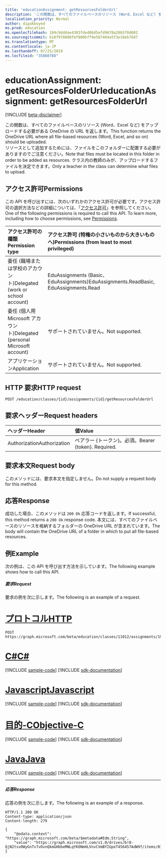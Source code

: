 ```yaml
---
title: 'educationAssignment: getResourcesFolderUrl'
description: 'この関数は、すべてのファイルベースのリソース (Word、Excel など) をアップロードする必要がある OneDrive の URL を返します。  '
localization_priority: Normal
author: dipakboyed
ms.prod: education
ms.openlocfilehash: 104c9dddae4383fded06d5efd9678a28b570d002
ms.sourcegitcommit: b18f978808fef800bff9e587464a5f3e18eb7687
ms.translationtype: MT
ms.contentlocale: ja-JP
ms.lasthandoff: 07/25/2019
ms.locfileid: "35860788"
---
```

# <a name="educationassignment-getresourcesfolderurl"></a><span data-ttu-id="1fab6-103">educationAssignment: getResourcesFolderUrl</span><span class="sxs-lookup"><span data-stu-id="1fab6-103">educationAssignment: getResourcesFolderUrl</span></span>

[!INCLUDE [beta-disclaimer](../../includes/beta-disclaimer.md)]

<span data-ttu-id="1fab6-104">この関数は、すべてのファイルベースのリソース (Word、Excel など) をアップロードする必要がある OneDrive の URL を返します。</span><span class="sxs-lookup"><span data-stu-id="1fab6-104">This function returns the OneDrive URL where all file-based resources (Word, Excel, and so on) should be uploaded.</span></span>  
<span data-ttu-id="1fab6-105">リソースとして追加するためには、ファイルをこのフォルダーに配置する必要がありますのでご注意ください。</span><span class="sxs-lookup"><span data-stu-id="1fab6-105">Note that files must be located in this folder in order to be added as resources.</span></span> <span data-ttu-id="1fab6-106">クラス内の教師のみが、アップロードするファイルを決定できます。</span><span class="sxs-lookup"><span data-stu-id="1fab6-106">Only a teacher in the class can determine what files to upload.</span></span> 

## <a name="permissions"></a><span data-ttu-id="1fab6-107">アクセス許可</span><span class="sxs-lookup"><span data-stu-id="1fab6-107">Permissions</span></span>
<span data-ttu-id="1fab6-p102">この API を呼び出すには、次のいずれかのアクセス許可が必要です。アクセス許可の選択方法などの詳細については、「[アクセス許可](/graph/permissions-reference)」を参照してください。</span><span class="sxs-lookup"><span data-stu-id="1fab6-p102">One of the following permissions is required to call this API. To learn more, including how to choose permissions, see [Permissions](/graph/permissions-reference).</span></span>

|<span data-ttu-id="1fab6-110">アクセス許可の種類</span><span class="sxs-lookup"><span data-stu-id="1fab6-110">Permission type</span></span>      | <span data-ttu-id="1fab6-111">アクセス許可 (特権の小さいものから大きいものへ)</span><span class="sxs-lookup"><span data-stu-id="1fab6-111">Permissions (from least to most privileged)</span></span>              |
|:--------------------|:---------------------------------------------------------|
|<span data-ttu-id="1fab6-112">委任 (職場または学校のアカウント)</span><span class="sxs-lookup"><span data-stu-id="1fab6-112">Delegated (work or school account)</span></span> |  <span data-ttu-id="1fab6-113">EduAssignments (Basic、EduAssignments)</span><span class="sxs-lookup"><span data-stu-id="1fab6-113">EduAssignments.ReadBasic, EduAssignments.Read</span></span>  |
|<span data-ttu-id="1fab6-114">委任 (個人用 Microsoft アカウント)</span><span class="sxs-lookup"><span data-stu-id="1fab6-114">Delegated (personal Microsoft account)</span></span> |  <span data-ttu-id="1fab6-115">サポートされていません。</span><span class="sxs-lookup"><span data-stu-id="1fab6-115">Not supported.</span></span>  |
|<span data-ttu-id="1fab6-116">アプリケーション</span><span class="sxs-lookup"><span data-stu-id="1fab6-116">Application</span></span> | <span data-ttu-id="1fab6-117">サポートされていません。</span><span class="sxs-lookup"><span data-stu-id="1fab6-117">Not supported.</span></span> | 

## <a name="http-request"></a><span data-ttu-id="1fab6-118">HTTP 要求</span><span class="sxs-lookup"><span data-stu-id="1fab6-118">HTTP request</span></span>
<!-- { "blockType": "ignored" } -->
```http
POST /education/classes/{id}/assignments/{id}/getResourcesFolderUrl

```
## <a name="request-headers"></a><span data-ttu-id="1fab6-119">要求ヘッダー</span><span class="sxs-lookup"><span data-stu-id="1fab6-119">Request headers</span></span>
| <span data-ttu-id="1fab6-120">ヘッダー</span><span class="sxs-lookup"><span data-stu-id="1fab6-120">Header</span></span>       | <span data-ttu-id="1fab6-121">値</span><span class="sxs-lookup"><span data-stu-id="1fab6-121">Value</span></span> |
|:---------------|:--------|
| <span data-ttu-id="1fab6-122">Authorization</span><span class="sxs-lookup"><span data-stu-id="1fab6-122">Authorization</span></span>  | <span data-ttu-id="1fab6-p103">ベアラー {トークン}。必須。</span><span class="sxs-lookup"><span data-stu-id="1fab6-p103">Bearer {token}. Required.</span></span>  |

## <a name="request-body"></a><span data-ttu-id="1fab6-125">要求本文</span><span class="sxs-lookup"><span data-stu-id="1fab6-125">Request body</span></span>
<span data-ttu-id="1fab6-126">このメソッドには、要求本文を指定しません。</span><span class="sxs-lookup"><span data-stu-id="1fab6-126">Do not supply a request body for this method.</span></span>
## <a name="response"></a><span data-ttu-id="1fab6-127">応答</span><span class="sxs-lookup"><span data-stu-id="1fab6-127">Response</span></span>
<span data-ttu-id="1fab6-128">成功した場合、このメソッドは `200 Ok` 応答コードを返します。</span><span class="sxs-lookup"><span data-stu-id="1fab6-128">If successful, this method returns a `200 Ok` response code.</span></span> <span data-ttu-id="1fab6-129">本文には、すべてのファイルベースのリソースを格納するフォルダーの OneDrive URL が含まれています。</span><span class="sxs-lookup"><span data-stu-id="1fab6-129">The body will contain the OneDrive URL of a folder in which to put all file-based resources.</span></span>

## <a name="example"></a><span data-ttu-id="1fab6-130">例</span><span class="sxs-lookup"><span data-stu-id="1fab6-130">Example</span></span>
<span data-ttu-id="1fab6-131">次の例は、この API を呼び出す方法を示しています。</span><span class="sxs-lookup"><span data-stu-id="1fab6-131">The following example shows how to call this API.</span></span>
##### <a name="request"></a><span data-ttu-id="1fab6-132">要求</span><span class="sxs-lookup"><span data-stu-id="1fab6-132">Request</span></span>
<span data-ttu-id="1fab6-133">要求の例を次に示します。</span><span class="sxs-lookup"><span data-stu-id="1fab6-133">The following is an example of a request.</span></span>

# <a name="httptabhttp"></a>[<span data-ttu-id="1fab6-134">プロトコル</span><span class="sxs-lookup"><span data-stu-id="1fab6-134">HTTP</span></span>](#tab/http)
<!-- {
  "blockType": "request",
  "name": "educationassignment_publish"
}-->
```http
POST https://graph.microsoft.com/beta/education/classes/11012/assignments/19002/getResourcesFolderUrl
```
# <a name="ctabcsharp"></a>[<span data-ttu-id="1fab6-135">C#</span><span class="sxs-lookup"><span data-stu-id="1fab6-135">C#</span></span>](#tab/csharp)
[!INCLUDE [sample-code](../includes/snippets/csharp/educationassignment-publish-csharp-snippets.md)]
[!INCLUDE [sdk-documentation](../includes/snippets/snippets-sdk-documentation-link.md)]

# <a name="javascripttabjavascript"></a>[<span data-ttu-id="1fab6-136">Javascript</span><span class="sxs-lookup"><span data-stu-id="1fab6-136">Javascript</span></span>](#tab/javascript)
[!INCLUDE [sample-code](../includes/snippets/javascript/educationassignment-publish-javascript-snippets.md)]
[!INCLUDE [sdk-documentation](../includes/snippets/snippets-sdk-documentation-link.md)]

# <a name="objective-ctabobjc"></a>[<span data-ttu-id="1fab6-137">目的-C</span><span class="sxs-lookup"><span data-stu-id="1fab6-137">Objective-C</span></span>](#tab/objc)
[!INCLUDE [sample-code](../includes/snippets/objc/educationassignment-publish-objc-snippets.md)]
[!INCLUDE [sdk-documentation](../includes/snippets/snippets-sdk-documentation-link.md)]

# <a name="javatabjava"></a>[<span data-ttu-id="1fab6-138">Java</span><span class="sxs-lookup"><span data-stu-id="1fab6-138">Java</span></span>](#tab/java)
[!INCLUDE [sample-code](../includes/snippets/java/educationassignment-publish-java-snippets.md)]
[!INCLUDE [sdk-documentation](../includes/snippets/snippets-sdk-documentation-link.md)]

---


##### <a name="response"></a><span data-ttu-id="1fab6-139">応答</span><span class="sxs-lookup"><span data-stu-id="1fab6-139">Response</span></span>
<span data-ttu-id="1fab6-140">応答の例を次に示します。</span><span class="sxs-lookup"><span data-stu-id="1fab6-140">The following is an example of a response.</span></span> 

<!-- {
  "blockType": "response",
  "truncated": true,
  "@odata.type": "microsoft.graph.educationAssignment"
} -->
```http
HTTP/1.1 200 OK
Content-type: application/json
Content-length: 279

{
    "@odata.context": "https://graph.microsoft.com/beta/$metadata#Edm.String",
    "value": "https://graph.microsoft.com/v1.0/drives/b!8-QjN2tsv0WyGnTv7vOvnQkmGHbbeMNLqYKONmHLVnvCVmBYIGpeT456457AdW9f/items/017NJZI25NOB5XZNLABF7646XAMDZTQQ6T"
}
```

<!-- uuid: 8fcb5dbc-d5aa-4681-8e31-b001d5168d79
2015-10-25 14:57:30 UTC -->
<!--
{
  "type": "#page.annotation",
  "description": "educationAssignment: publish",
  "keywords": "",
  "section": "documentation",
  "tocPath": "",
  "suppressions": [
  ]
}
-->
